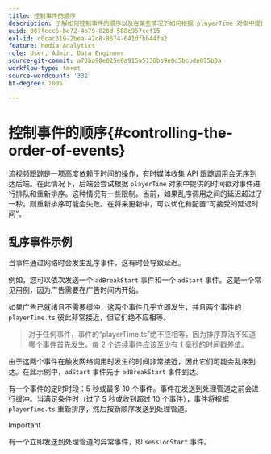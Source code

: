 ```yaml
---
title: 控制事件的顺序
description: 了解如何控制事件的顺序以及在某些情况下如何根据 playerTime 对象中提供的时间戳对事件重新排序。
uuid: 007fccc6-be72-4b79-826d-588c957ccf15
exl-id: c0cac319-2bea-42c8-8674-641dfbb44fa2
feature: Media Analytics
role: User, Admin, Data Engineer
source-git-commit: a73ba98e025e0a915a5136bb9e0d5bcbde875b0a
workflow-type: tm+mt
source-wordcount: '332'
ht-degree: 100%

---
```


# 控制事件的顺序{#controlling-the-order-of-events}

流视频跟踪是一项高度依赖于时间的操作，有时媒体收集 API 跟踪调用会无序到达后端。在此情况下，后端会尝试根据 `playerTime` 对象中提供的时间戳对事件进行排队和重新排序。这种情况有一些限制。当前，如果乱序调用之间的延迟超过了一秒，则重新排序可能会失败。在将来更新中，可以优化和配置“可接受的延迟时间”。

## 乱序事件示例

当事件通过网络时会发生乱序事件，这有时会导致延迟。

例如，您可以依次发送一个 `adBreakStart` 事件和一个 `adStart` 事件。这是一个常见用例，因为广告需要在广告时间内开始。

如果广告已就绪且不需要缓冲，这两个事件几乎立即发生，并且两个事件的 `playerTime.ts` 彼此非常接近，但它们绝不应相等。

> 对于任何事件，事件的“playerTime.ts”绝不应相等，因为排序算法不知道哪个事件首先发生。每 2 个连续事件应该至少有 1 毫秒的时间戳差值。

由于这两个事件在触发网络调用时发生的时间非常接近，因此它们可能会乱序到达。在此示例中，`adStart` 事件先于 `adBreakStart` 事件到达。


有一个事件的定时时段：5 秒或最多 10 个事件。事件在发送到处理管道之前会进行缓冲。当满足条件时（过了 5 秒或收到超过 10 个事件），事件将根据 `playerTime.ts` 重新排序，然后按新顺序发送到处理管道。

>[!IMPORTANT]
>
>有一个立即发送到处理管道的异常事件，即 `sessionStart` 事件。

